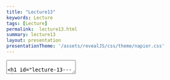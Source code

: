 ```yaml
---
title: "Lecture13"
keywords: Lecture
tags: [Lecture]
permalink:  lecture13.html
summary: lecture13
layout: presentation
presentationTheme: '/assets/revealJS/css/theme/napier.css' 
---
```

<section data-markdown data-separator="^\n---\n$" data-separator-vertical="^\n--\n$">
<textarea data-template>

# Lecture 13 - AI2
### SET09121 - Games Engineering

<br><br>
Kevin Chalmers and Sam Serrels

School of Computing. Edinburgh Napier University


---

# Recommended Reading

.5

-   Artificial Intelligence for Games. Second Edition. Millington and
    Funge (2009).

-   Whole chapter on steering behaviours.

.5 ![image](ai_book)

Review -- Background Knowledge
==============================

Review -- AI Techniques

-   There are numerous usable AI techniques applicable to games
    development.

    -   Classical, deterministic techniques -- popular.

    -   Academic, non-deterministic techniques -- useful in some areas.

-   Different techniques accomplish different aspects of game behaviour.

    -   Movement.

    -   Decision making.

    -   Strategy.

    -   Learning.

-   Today we will look at the basics of movement via steering
    behaviours.

Review -- Working with Vectors

-   We have dealt with vectors for a long time now.

    -   Hopefully you understand them!

-   Steering behaviours rely on vector operations.

    -   We are generally trying to work out positions and velocity to
        move entities in a certain manner.

-   We will be performing numerous vector operations to support our
    steering behaviours.

    -   Adding and subtracting vectors.

    -   Getting the length of a vector.

    -   Normalizing a vector.

    -   Converting vectors to angles.

Review -- Basic Physics/Movement

-   Steering behaviours work with our physics engine.

-   Steering behaviours output a direction of travel.

    -   And a rotation if you want to use it.

-   We use this output to influence our entities.

    -   We can set the velocity directly.

    -   We can apply the output as a force.

-   Remember:

    -   Out physics engine is concerned with object movement.

    -   Our steering behaviours are also concerned with object movement.

    -   Therefore, combining the two is a good idea.

What are Steering Behaviours
============================

What are Steering Behaviours?

-   Steering behaviours are an AI technique that lets us program basic
    movement.

    -   Movement is often considered the base ability of a game AI.

-   Steering behaviours are actually very simple.

    -   They work on basic object positioning and rotation.

-   They provide an output which tells a game character which way to
    move.

    -   This can be considered the velocity of an entity.

-   There are numerous examples (see the recommended reading):

    -   Seek

    -   Flee

    -   Arrive

    -   Avoid obstacle

    -   etc.

Example -- Flocking
[[Link]{style="color: blue"}](https://youtu.be/QbUPfMXXQIY)

Example -- Game
[[Link]{style="color: blue"}](https://youtu.be/J2hI_eGGmzg)

Steering Behaviour Examples
===========================

Steering Behaviours

-   There are many steering behaviours out there.

    -   Refer to the AI book for some of the most useful.

-   You can even define your own if you like.

-   We will only look at four:

    Seek:

    :   move towards a target.

    Flee:

    :   run away from a target.

    Arrive:

    :   move towards a target and stop within a certain range.

    Face:

    :   face the target.

Seek
----

Seek

.7

-   Very simple idea.

-   Move towards a target.

-   Calculation: $$\begin{aligned}
                        d &= target - position \\
                        v &= \hat{d} \times speed
                        \end{aligned}$$

.3 ![image](seek)

Flee
----

Flee

.7

-   Also simple -- effectively the inverse of seek.

-   Run away from a target.

-   Calculation: $$\begin{aligned}
                        d &= position - target \\
                        v &= \hat{d} \times speed
                        \end{aligned}$$

.3 ![image](flee)

Arrive
------

Arrive

.7

-   Seek, but with a stopping distance to stop the wiggle.

-   Move towards target and stop when within a given distance.

-   Calculation: $$\begin{aligned}
                        d &= target - position \\
                        \lVert d \rVert \leq radius &\implies v = 0 \\
                        \lVert d \rVert > radius &\implies v = \hat{d} \times speed
                        \end{aligned}$$

.3 ![image](arrive)

Face
----

Face

.7

-   A rotational steer.

-   Turn to face a target.

-   Calculation (simplified -- there are more checks to do):
    $$\begin{aligned}
                        d &= target - position \\
                        \theta &= \arctan(y, x) \\
                        r &= (\theta - orientation) * rot\_speed
                        \end{aligned}$$

.3 ![image](face)

Steering Behaviours in Our Engine
=================================

Steering Behaviours in Our Engine

-   We want to build a reusable technique for steering behaviours.

    -   We want reusable so we can program as many steering behaviours
        as we like.

-   We will not be creating or using any particular pattern or data
    structure approach this time.

    -   A steering behaviour is just a steering behaviour.

-   If you like you can go further and combine steering behaviours
    within a single steering behaviour.

    -   See weighted/combined behaviours in the recommended reading.

Steering Behaviour Interface

.6

-   `steering_behaviour` is our base interface (or virtual class in C++
    terms).

-   It only declares one pure virtual method:

    -   `get_steering`

-   `get_steering` performs the necessary calculation for the defined
    steering behaviour and outputs a `steering_output`.

.4 ![image](steering_interface)

Steering Output `struct`

.6

-   `steering_output` declares two values.

    `direction`:

    :   the vector we want to travel in.

    `rotation`:

    :   the angle we want to turn.

-   Results from `get_steering` are put in here.

-   We will not use rotation in the practical, but it is there if you
    need it.

.4 ![image](steering_output)

Example -- Seek

.6

-   We have two entities:

    -   `target` and `character`.

-   We have `max_speed`.

-   `get_steering` is:

    ``` {basicstyle="\tiny\ttfamily"}
    steering_output output;
    output.direction = target.get_position() - character.get_position();
    output.direction = normalize(output.direction);
    output.direction *= max_speed;
    output.rotation = 0.0f;
    return output;
    ```

.4 ![image](seek_class)

Example -- Flee

.6

-   We have two entities:

    -   `target` and `character`.

-   We have `max_speed`.

-   `get_steering` is:

    ``` {basicstyle="\tiny\ttfamily"}
    steering_output output;
    output.direction = character.get_position() - target.get_position();
    output.direction = normalize(output.direction);
    output.direction *= max_speed;
    output.rotation = 0.0f;
    return output;
    ```

.4 ![image](flee_class)

Combining Behaviours
====================

Combining Steering, Decisions, and State

-   Next we are going to discuss decision making and behaviour control
    using state machines and decision trees.

-   We will be looking at combining these ideas to create a
    sophisticated looking AI.

    -   We will look at this in more detail next week.

-   The idea we will look at is when we make a decision (via a decision
    tree) we will change state.

    -   For example, if we decide we are under attack we change our
        state to engage.

-   We can consider that the behavioural states also contain a steering
    behaviour if necessary.

    -   For example having a seek state.

Example -- The Sophisticated Guard

-   The guard has some basic actions:

    -   The guard patrols between point A and point B.

    -   The guard has a 20% chance of stopping while patrolling.

    -   If the guard is shot at, the guard will stop patrolling, engage
        the player, and fire back.

    -   If the guard sees the player, the guard will engage the player.

    -   If engaged and the player is far away, the guard will seek the
        player.

    -   If health is low, the guard will flee from the player.

    -   If the guard loses sight of the player, the guard will return to
        patrolling between point A and point B.

Example -- The Sophisticated Guard Diagram
![image](sophisticated_guard)

Combining Steering Behaviours

-   We can also combine steering behaviours to create more elaborate
    movement.

    -   This is how flocking works.

-   Remember that we can add vectors together quite happily.

    -   This will give us a mean direction of travel.

-   We can combine steering behaviours normally.

    -   For example combined seek and face.

-   Or we can weight the steering behaviours.

    -   0.8 seek.

    -   0.1 align.

    -   0.1 obstacle avoidance.

Comments on Steering

-   Steering behaviours are very simple.

    -   They are also very fast to calculate.

-   They can also be very powerful.

    -   Combining steering behaviours can lead to rich, complicated
        movement.

-   They also underpin the basis of many AI techniques.

    -   Path finding uses a path following steering behaviour.

    -   State machines and decision trees can determine which steering
        behaviour to perform.

-   Steering behaviours by themselves can lead to weird behaviour.

    -   Remember some of the path finding examples.

Summary
=======

Summary

-   As always, we have only really scratched the surface of steering
    behaviours.

    -   There are numerous other behaviours out there.

-   Basic steering is good, but quite simple.

-   We normally want to combine behaviours.

    -   Weighted.

    -   Flocking.

-   Consider what behaviour you want, and just program the movement.

    -   Do not worry about complexities.

